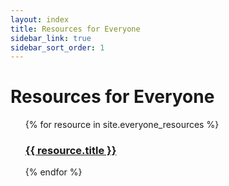 ```yaml
---
layout: index
title: Resources for Everyone
sidebar_link: true
sidebar_sort_order: 1
---
```


<h1>Resources for Everyone</h1>
<ul>
  {% for resource in site.everyone_resources %}
  <h3>
    <a href="{{ resource.url }}">
      {{ resource.title }}
    </a>
  </h3>
  {% endfor %}
</ul>
